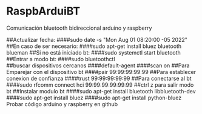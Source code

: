 # RaspbArduiBT
Comunicación bluetooth bidireccional arduino y raspberry 


##Actualizar fecha:
####sudo date -s "Mon Aug 01 08:20:00 -05 2022"
##En caso de ser necesario:
####sudo apt-get install bluez bluetooth blueman
##Si no está iniciado bt:
####sudo systemctl start bluetooth
##Entrar a modo bt:
####sudo bluetoothctl  
##buscar dispositivos cercanos
####default-agent
####scan on
##Para Emparejar con el dispositivo bt
####pair 99:99:99:99:99
##Para establecer conexion de confianza
####trust 99:99:99:99:99
##Para conectarse al bt 
####sudo rfcomm connect hci 99:99:99:99:99:99
##ctrl z para salir modo bt
##Instalar modulo bt
####sudo apt-get install bluetooth libbluetooth-dev
####sudo apt-get install bluez
####sudo apt-get install python-bluez
Probar código arduino y raspberry en github
